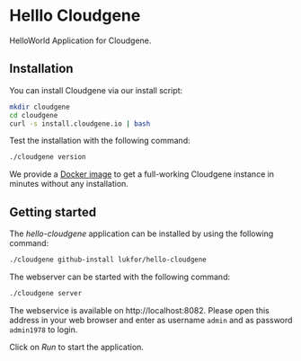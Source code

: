 # Helllo Cloudgene

HelloWorld Application for Cloudgene.

## Installation

You can install Cloudgene via our install script:

```sh
mkdir cloudgene
cd cloudgene
curl -s install.cloudgene.io | bash
```

Test the installation with the following command:

```sh
./cloudgene version
```

We provide a [Docker image](https://github.com/genepi/cloudgene-docker) to get a full-working Cloudgene instance in minutes without any installation.


## Getting started

The *hello-cloudgene* application can be installed by using the following command:

```sh
./cloudgene github-install lukfor/hello-cloudgene
```

The webserver can be started with the following command:

```sh
./cloudgene server
```

The webservice is available on http://localhost:8082. Please open this address in your web browser and enter as username `admin` and as password `admin1978` to login.

Click on *Run* to start the application.
